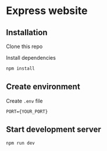 # Express website

## Installation

Clone this repo

Install dependencies

```bash
npm install

```

## Create environment

Create `.env` file

```env
PORT={YOUR_PORT}
```

## Start development server

```bash
npm run dev
```
